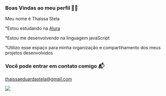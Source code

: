 ### Boas Vindas ao meu perfil 🌆💜

Meu nome é Thaissa Stela

°Estou estudando na [Alura](https://www.alura.com.br)

°Estou me desenvolvendo na linguagem javaScript

°Utilizo esse espaço para minha organização e compartihamento dos meus projetos desenvolvidos

### Você pode entrar em contato comigo 📬
thaissaeduardastela@gmail.com

![](https://media1.tenor.com/m/VoFfPBRljsIAAAAd/shaking-dog-white-dog.gif)
